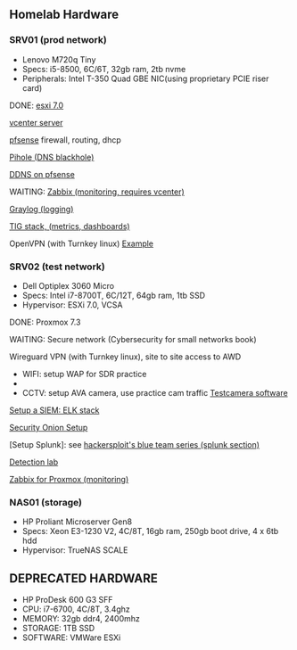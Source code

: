 ## Homelab Hardware


### SRV01 (prod network)
- Lenovo M720q Tiny
- Specs: i5-8500, 6C/6T, 32gb ram, 2tb nvme
- Peripherals: Intel T-350 Quad GBE NIC(using proprietary PCIE riser card)

DONE:
[esxi 7.0](https://www.nakivo.com/blog/vmware-vsphere-7-installation-setup/)

[vcenter server](https://www.nakivo.com/blog/vmware-vsphere-7-installation-setup/)

[pfsense](https://docs.netgate.com/pfsense/en/latest/recipes/virtualize-esxi.html) firewall, routing, dhcp
 
[Pihole (DNS blackhole)](https://yewtu.be/watch?v=FnFtWsZ8IP0)
 
[DDNS on pfsense](https://www.wundertech.net/use-duckdns-to-set-up-ddns-on-pfsense/)

WAITING:
[Zabbix (monitoring, requires vcenter)](https://bestmonitoringtools.com/vmware-monitoring-with-zabbix-esxi-vcenter-vm-vsphere/)

[Graylog (logging)](https://go2docs.graylog.org/5-0/downloading_and_installing_graylog/operating_system_packages.htm)

[TIG stack, (metrics, dashboards)](https://www.howtoforge.com/how-to-install-tig-stack-telegraf-influxdb-and-grafana-on-ubuntu-22-04/)

OpenVPN (with Turnkey linux) [Example](https://www.wundertech.net/how-to-set-up-openvpn-on-pfsense/)
 
### SRV02 (test network)
- Dell Optiplex 3060 Micro
- Specs: Intel i7-8700T, 6C/12T, 64gb ram, 1tb SSD
- Hypervisor: ESXi 7.0, VCSA

DONE:
Proxmox 7.3

WAITING:
Secure network (Cybersecurity for small networks book)

Wireguard VPN (with Turnkey linux), site to site access to AWD

- WIFI: setup WAP for SDR practice
- 
- CCTV: setup AVA camera, use practice cam traffic [Testcamera software](https://support.networkoptix.com/hc/en-us/articles/360018067074-TestCamera-IP-Camera-Emulator "‌")

[Setup a SIEM: ELK stack](https://www.leveleffect.com/blog/how-to-set-up-your-own-home-lab-with-elk "‌") 

[Security Onion Setup](https://thecyberdudes.com/2021/03/20/setting-up-security-onion/)

[Setup Splunk]: see [hackersploit's blue team series (splunk section)](https://yewtu.be/playlist?list=PLBf0hzazHTGNcIS_dHjM2NgNUFMW1EZFx)

[Detection lab](https://detectionlab.network/introduction/)

[Zabbix for Proxmox (monitoring)](https://homegrowntechie.com/installing-zabbix-for-homelab-monitoring/)

### NAS01 (storage)
- HP Proliant Microserver Gen8
- Specs: Xeon E3-1230 V2, 4C/8T, 16gb ram, 250gb boot drive, 4 x 6tb hdd
- Hypervisor: TrueNAS SCALE

## DEPRECATED HARDWARE
- HP ProDesk 600 G3 SFF
- CPU: i7-6700, 4C/8T, 3.4ghz
- MEMORY: 32gb ddr4, 2400mhz
- STORAGE: 1TB SSD
- SOFTWARE: VMWare ESXi 
